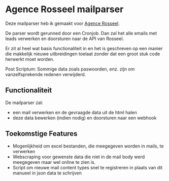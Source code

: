 # Agence Rosseel mailparser
Deze mailparser heb ik gemaakt voor [Agence Rosseel](https://www.rosseel.be).

De parser wordt gerunned door een Cronjob. Dan zal het alle emails met leads verwerken en doorsturen naar de API van Rosseel.

Er zit al heel wat basis functionaliteit in en het is geschreven op een manier die makkelijk nieuwe uitbreidingen toelaat zonder dat een groot stuk code herwerkt moet worden.

Post Scriptum: Sommige data zoals paswoorden, enz. zijn om vanzelfsprekende redenen verwijderd.

## Functionaliteit
De mailparser zal:
 - een mail verwerken en de gevraagde data uit de html halen
 - deze data bewerken (indien nodig) en doorsturen naar een webhook

## Toekomstige Features
 - Mogenlijkheid om excel bestanden, die meegegeven worden in mails, te verwerken
 - Webscraping voor gewenste data die niet in de mail body werd meegegeven maar wel online te zien is.
 - Script om nieuwe mail content types snel te registreren in plaats van dit manueel in json data te schrijven 
